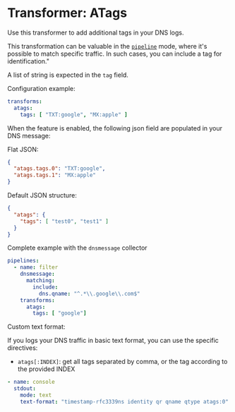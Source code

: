 # Transformer: ATags

Use this transformer to add additional tags in your DNS logs.

This transformation can be valuable in the [`pipeline`](https://github.com/dmachard/go-dnscollector/blob/main/docs/running_mode.md#pipelining) mode, where it's possible to match specific traffic.
In such cases, you can include a tag for identification."

A list of string is expected in the `tag` field.

Configuration example:

```yaml
transforms:
  atags:
    tags: [ "TXT:google", "MX:apple" ]
```

When the feature is enabled, the following json field are populated in your DNS message:

Flat JSON:

```json
{
  "atags.tags.0": "TXT:google",
  "atags.tags.1": "MX:apple"
}
```

Default JSON structure:

```json
{
  "atags": {
    "tags": [ "test0", "test1" ]
  }
}
```

Complete example with the `dnsmessage` collector

```yaml
pipelines:
  - name: filter
    dnsmessage:
      matching:
        include:
          dns.qname: "^.*\\.google\\.com$"
    transforms:
      atags:
        tags: [ "google"]
```

Custom text format:

If you logs your DNS traffic in basic text format, you can use the specific directives:

- `atags[:INDEX]`: get all tags separated by comma, or the tag according to the provided INDEX

```yaml
- name: console
  stdout:
    mode: text
    text-format: "timestamp-rfc3339ns identity qr qname qtype atags:0"
```
